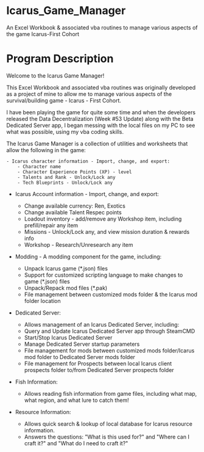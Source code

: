 # Icarus_Game_Manager
An Excel Workbook &amp; associated vba routines to manage various aspects of the game Icarus-First Cohort

# Program Description

Welcome to the Icarus Game Manager!

This Excel Workbook and associated vba routines was originally developed as a project of mine to allow me to manage 
various aspects of the survival/building game - Icarus - First Cohort.

I have been playing the game for quite some time and when the developers released the Data Decentralization (Week #53 Update)
along with the Beta Dedicated Server app, I began messing with the local files on my PC to see what was possible, using 
my vba coding skills. 

The Icarus Game Manager is a collection of utilities and worksheets that allow the following in the game:

    - Icarus character information - Import, change, and export:
        - Character name
        - Character Experience Points (XP) - level
        - Talents and Rank - Unlock/Lock any
        - Tech Blueprints - Unlock/Lock any
 
   - Icarus Account information - Import, change, and export:
        - Change available currency: Ren, Exotics
        - Change available Talent Respec points
        - Loadout inventory - add/remove any Workshop item, including prefill/repair any item
        - Missions - Unlock/Lock any, and view mission duration & rewards info 
        - Workshop - Research/Unresearch any item

   - Modding - A modding component for the game, including:
       - Unpack Icarus game (*.json) files
       - Support for customized scripting language to make changes to game (*.json) files
       - Unpack/Repack mod files (*.pak)
       - File management between customized mods folder & the Icarus mod folder location
                     
   - Dedicated Server:
       - Allows management of an Icarus Dedicated Server, including:
       - Query and Update Icarus Dedicated Server app through SteamCMD
       - Start/Stop Icarus Dedicated Server
       - Manage Dedicated Server startup parameters
       - File management for mods between customized mods folder/Icarus mod folder to Dedicated Server mods folder
       - File management for Prospects between local Icarus client prospects folder to/from Dedicated Server prospects folder
               
   - Fish Information:
       - Allows reading fish information from game files, including what map, what region, and what lure to catch them!

   - Resource Information:
       - Allows quick search & lookup of local database for Icarus resource information.
       - Answers the questions: "What is this used for?" and "Where can I craft it?" and "What do I need to craft it?" 
